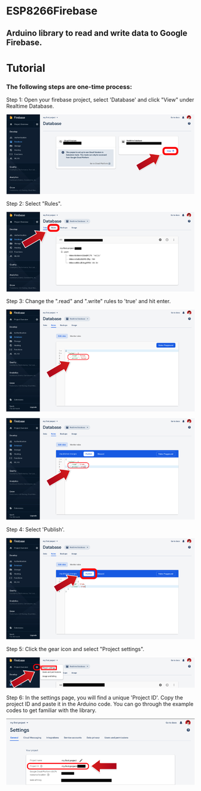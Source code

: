 # ESP8266Firebase
## Arduino library to read and write data to Google Firebase.

# Tutorial
### The following steps are one-time process:

Step 1: Open your firebase project, select 'Database' and click "View" under Realtime Database.

![Step1](https://github.com/Rupakpoddar/ESP8266Firebase/blob/master/documentation/tutorial_1.png)

Step 2: Select "Rules".

![Step2](https://github.com/Rupakpoddar/ESP8266Firebase/blob/master/documentation/tutorial_2.png)

Step 3: Change the ".read" and ".write" rules to 'true' and hit enter.

![Step3.1](https://github.com/Rupakpoddar/ESP8266Firebase/blob/master/documentation/tutorial_3.png)

![Step3.2](https://github.com/Rupakpoddar/ESP8266Firebase/blob/master/documentation/tutorial_4.png)

Step 4: Select 'Publish'.

![Step4](https://github.com/Rupakpoddar/ESP8266Firebase/blob/master/documentation/tutorial_5.png)

Step 5: Click the gear icon and select "Project settings".

![Step5](https://github.com/Rupakpoddar/ESP8266Firebase/blob/master/documentation/tutorial_6.png)

Step 6: In the settings page, you will find a unique 'Project ID'. Copy the project ID and paste it in the Arduino code. You can go through the example codes to get familiar with the library.

![Step6](https://github.com/Rupakpoddar/ESP8266Firebase/blob/master/documentation/tutorial_7.png)
